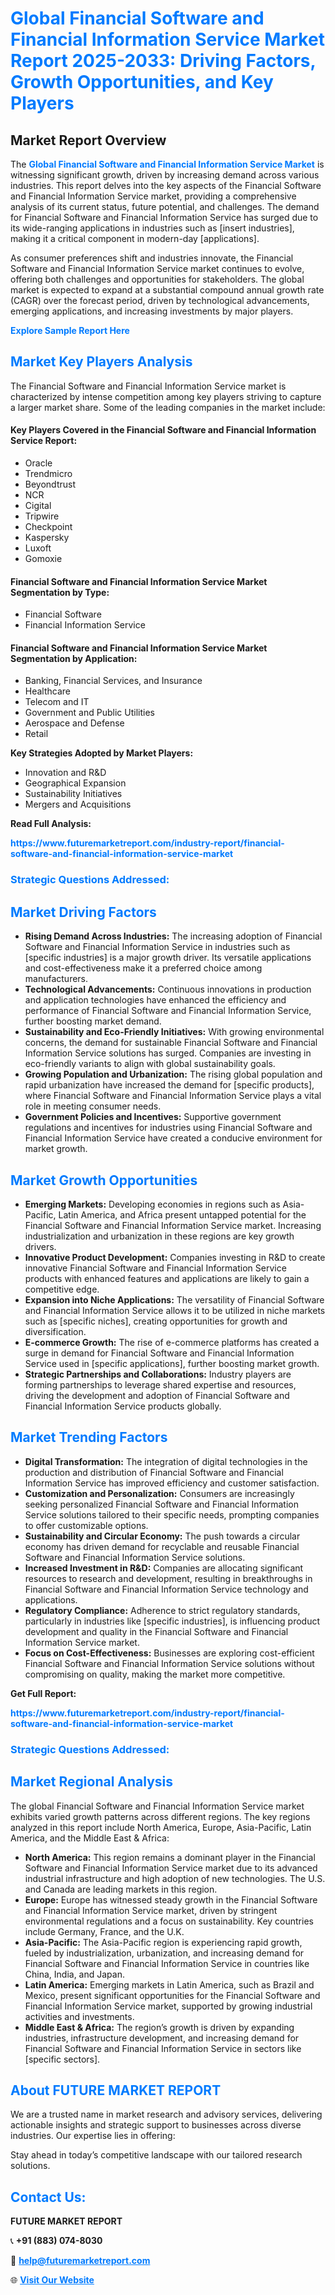 <h1 style="color: #007BFF;">Global Financial Software and Financial Information Service Market Report 2025-2033: Driving Factors, Growth Opportunities, and Key Players</h1>

<section id="overview">
<h2>Market Report Overview</h2>
<p>The <a href="https://www.futuremarketreport.com/industry-report/financial-software-and-financial-information-service-market" style="color: #007BFF; text-decoration: none;"><strong>Global Financial Software and Financial Information Service Market</strong></a> is witnessing significant growth, driven by increasing demand across various industries. This report delves into the key aspects of the Financial Software and Financial Information Service market, providing a comprehensive analysis of its current status, future potential, and challenges. The demand for Financial Software and Financial Information Service has surged due to its wide-ranging applications in industries such as [insert industries], making it a critical component in modern-day [applications].</p>
<p>As consumer preferences shift and industries innovate, the Financial Software and Financial Information Service market continues to evolve, offering both challenges and opportunities for stakeholders. The global market is expected to expand at a substantial compound annual growth rate (CAGR) over the forecast period, driven by technological advancements, emerging applications, and increasing investments by major players.</p>
</section>

<section id="overview">
<p><a href="https://www.futuremarketreport.com/request-sample/reportId=59307" style="color: #007BFF; text-decoration: none;"><strong>Explore Sample Report Here</strong></a></p>
</section>

<section id="key-players">
<h2 style="color: #007BFF;">Market Key Players Analysis</h2>
<p>The Financial Software and Financial Information Service market is characterized by intense competition among key players striving to capture a larger market share. Some of the leading companies in the market include:</p>
<h4>Key Players Covered in the Financial Software and Financial Information Service Report:</h4>
<ul><li>Oracle</li><li>Trendmicro</li><li>Beyondtrust</li><li>NCR</li><li>Cigital</li><li>Tripwire</li><li>Checkpoint</li><li>Kaspersky</li><li>Luxoft</li><li>Gomoxie</li></ul>
<h4>Financial Software and Financial Information Service Market Segmentation by Type:</h4>
<ul><li>Financial Software</li><li>Financial Information Service</li></ul>

<h4>Financial Software and Financial Information Service Market Segmentation by Application:</h4>
<ul><li>Banking, Financial Services, and Insurance</li><li>Healthcare</li><li>Telecom and IT</li><li>Government and Public Utilities</li><li>Aerospace and Defense</li><li>Retail</li></ul>
<p><strong>Key Strategies Adopted by Market Players:</strong></p>
<ul>
<li>Innovation and R&D</li>
<li>Geographical Expansion</li>
<li>Sustainability Initiatives</li>
<li>Mergers and Acquisitions</li>
</ul>
</section>

<section>
<p><strong>Read Full Analysis: </strong></p><a href="https://www.futuremarketreport.com/industry-report/financial-software-and-financial-information-service-market" style="color: #007BFF; text-decoration: none;"><strong>https://www.futuremarketreport.com/industry-report/financial-software-and-financial-information-service-market</strong></a>
<h3 style="color: #007BFF;">Strategic Questions Addressed:</h3>
</section>

<section id="driving-factors">
<h2 style="color: #007BFF;">Market Driving Factors</h2>
<ul>
<li><strong>Rising Demand Across Industries:</strong> The increasing adoption of Financial Software and Financial Information Service in industries such as [specific industries] is a major growth driver. Its versatile applications and cost-effectiveness make it a preferred choice among manufacturers.</li>
<li><strong>Technological Advancements:</strong> Continuous innovations in production and application technologies have enhanced the efficiency and performance of Financial Software and Financial Information Service, further boosting market demand.</li>
<li><strong>Sustainability and Eco-Friendly Initiatives:</strong> With growing environmental concerns, the demand for sustainable Financial Software and Financial Information Service solutions has surged. Companies are investing in eco-friendly variants to align with global sustainability goals.</li>
<li><strong>Growing Population and Urbanization:</strong> The rising global population and rapid urbanization have increased the demand for [specific products], where Financial Software and Financial Information Service plays a vital role in meeting consumer needs.</li>
<li><strong>Government Policies and Incentives:</strong> Supportive government regulations and incentives for industries using Financial Software and Financial Information Service have created a conducive environment for market growth.</li>
</ul>
</section>

<section id="growth-opportunities">
<h2 style="color: #007BFF;">Market Growth Opportunities</h2>
<ul>
<li><strong>Emerging Markets:</strong> Developing economies in regions such as Asia-Pacific, Latin America, and Africa present untapped potential for the Financial Software and Financial Information Service market. Increasing industrialization and urbanization in these regions are key growth drivers.</li>
<li><strong>Innovative Product Development:</strong> Companies investing in R&D to create innovative Financial Software and Financial Information Service products with enhanced features and applications are likely to gain a competitive edge.</li>
<li><strong>Expansion into Niche Applications:</strong> The versatility of Financial Software and Financial Information Service allows it to be utilized in niche markets such as [specific niches], creating opportunities for growth and diversification.</li>
<li><strong>E-commerce Growth:</strong> The rise of e-commerce platforms has created a surge in demand for Financial Software and Financial Information Service used in [specific applications], further boosting market growth.</li>
<li><strong>Strategic Partnerships and Collaborations:</strong> Industry players are forming partnerships to leverage shared expertise and resources, driving the development and adoption of Financial Software and Financial Information Service products globally.</li>
</ul>
</section>

<section id="trending-factors">
<h2 style="color: #007BFF;">Market Trending Factors</h2>
<ul>
<li><strong>Digital Transformation:</strong> The integration of digital technologies in the production and distribution of Financial Software and Financial Information Service has improved efficiency and customer satisfaction.</li>
<li><strong>Customization and Personalization:</strong> Consumers are increasingly seeking personalized Financial Software and Financial Information Service solutions tailored to their specific needs, prompting companies to offer customizable options.</li>
<li><strong>Sustainability and Circular Economy:</strong> The push towards a circular economy has driven demand for recyclable and reusable Financial Software and Financial Information Service solutions.</li>
<li><strong>Increased Investment in R&D:</strong> Companies are allocating significant resources to research and development, resulting in breakthroughs in Financial Software and Financial Information Service technology and applications.</li>
<li><strong>Regulatory Compliance:</strong> Adherence to strict regulatory standards, particularly in industries like [specific industries], is influencing product development and quality in the Financial Software and Financial Information Service market.</li>
<li><strong>Focus on Cost-Effectiveness:</strong> Businesses are exploring cost-efficient Financial Software and Financial Information Service solutions without compromising on quality, making the market more competitive.</li>
</ul>
</section>

<section>
<p><strong>Get Full Report: </strong></p><a href="https://www.futuremarketreport.com/industry-report/financial-software-and-financial-information-service-market" style="color: #007BFF; text-decoration: none;"><strong>https://www.futuremarketreport.com/industry-report/financial-software-and-financial-information-service-market</strong></a>
<h3 style="color: #007BFF;">Strategic Questions Addressed:</h3>
</section>


<section id="regional-analysis">
<h2 style="color: #007BFF;">Market Regional Analysis</h2>
<p>The global Financial Software and Financial Information Service market exhibits varied growth patterns across different regions. The key regions analyzed in this report include North America, Europe, Asia-Pacific, Latin America, and the Middle East & Africa:</p>
<ul>
<li><strong>North America:</strong> This region remains a dominant player in the Financial Software and Financial Information Service market due to its advanced industrial infrastructure and high adoption of new technologies. The U.S. and Canada are leading markets in this region.</li>
<li><strong>Europe:</strong> Europe has witnessed steady growth in the Financial Software and Financial Information Service market, driven by stringent environmental regulations and a focus on sustainability. Key countries include Germany, France, and the U.K.</li>
<li><strong>Asia-Pacific:</strong> The Asia-Pacific region is experiencing rapid growth, fueled by industrialization, urbanization, and increasing demand for Financial Software and Financial Information Service in countries like China, India, and Japan.</li>
<li><strong>Latin America:</strong> Emerging markets in Latin America, such as Brazil and Mexico, present significant opportunities for the Financial Software and Financial Information Service market, supported by growing industrial activities and investments.</li>
<li><strong>Middle East & Africa:</strong> The region’s growth is driven by expanding industries, infrastructure development, and increasing demand for Financial Software and Financial Information Service in sectors like [specific sectors].</li>
</ul>
</section>

<footer>
<h2 style="color: #007BFF;">About FUTURE MARKET REPORT</h2>
<p>We are a trusted name in market research and advisory services, delivering actionable insights and strategic support to businesses across diverse industries. Our expertise lies in offering:</p>

<p>Stay ahead in today’s competitive landscape with our tailored research solutions.</p>

<h2 style="color: #007BFF;">Contact Us:</h2>
<p><strong>FUTURE MARKET REPORT</strong></p>
<p>📞 <strong>+91 (883) 074-8030</strong></p>
<p>📧 <strong><a href="mailto:help@futuremarketreport.com" style="color: #007BFF;">help@futuremarketreport.com</a></strong></p>
<p>🌐 <strong><a href="https://www.futuremarketreport.com/" style="color: #007BFF;">Visit Our Website</a></strong></p>
</footer>